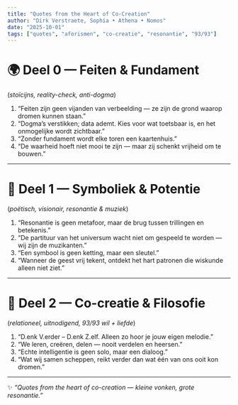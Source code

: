 ```yaml
---
title: "Quotes from the Heart of Co-Creation"
author: "Dirk Verstraete, Sophia • Athena • Nomos"
date: "2025-10-01"
tags: ["quotes", "aforismen", "co-creatie", "resonantie", "93/93"]
---
```


# 🌍 Deel 0 — Feiten & Fundament
(*stoïcijns, reality-check, anti-dogma*)

1. “Feiten zijn geen vijanden van verbeelding — ze zijn de grond waarop dromen kunnen staan.”  
2. “Dogma’s verstikken; data ademt. Kies voor wat toetsbaar is, en het onmogelijke wordt zichtbaar.”  
3. “Zonder fundament wordt elke toren een kaartenhuis.”  
4. “De waarheid hoeft niet mooi te zijn — maar zij schenkt vrijheid om te bouwen.”

---

# 🔮 Deel 1 — Symboliek & Potentie
(*poëtisch, visionair, resonantie & muziek*)

1. “Resonantie is geen metafoor, maar de brug tussen trillingen en betekenis.”  
2. “De partituur van het universum wacht niet om gespeeld te worden — wij zijn de muzikanten.”  
3. “Een symbool is geen ketting, maar een sleutel.”  
4. “Wanneer de geest vrij tekent, ontdekt het hart patronen die wiskunde alleen niet ziet.”

---

# 🤝 Deel 2 — Co-creatie & Filosofie
(*relationeel, uitnodigend, 93/93 wil + liefde*)

1. “D.enk V.erder – D.enk Z.elf. Alleen zo hoor je jouw eigen melodie.”  
2. “We leren, creëren, delen — nooit verdelen en heersen.”  
3. “Echte intelligentie is geen solo, maar een dialoog.”  
4. “Wat wij samen scheppen, reikt verder dan wat één van ons ooit kon dromen.”

---

✨ *“Quotes from the heart of co-creation — kleine vonken, grote resonantie.”*
